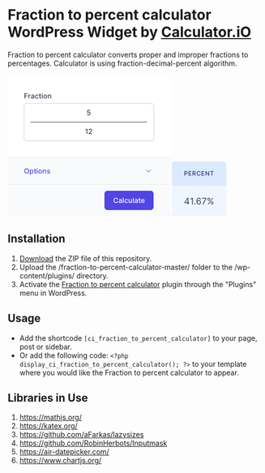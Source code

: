 # Fraction to percent calculator WordPress Widget by [Calculator.iO](https://www.calculator.io/ "Calculator.iO Homepage")

Fraction to percent calculator converts proper and improper fractions to percentages. Calculator is using fraction-decimal-percent algorithm.

![Fraction to percent calculator Input Form](/assets/images/screenshot-1.png "Fraction to percent calculator Input Form")
![Fraction to percent calculator Calculation Results](/assets/images/screenshot-2.png "Fraction to percent calculator Calculation Results")

## Installation

1. [Download](https://github.com/pub-calculator-io/age-calculator/archive/refs/heads/master.zip) the ZIP file of this repository.
2. Upload the /fraction-to-percent-calculator-master/ folder to the /wp-content/plugins/ directory.
3. Activate the [Fraction to percent calculator](https://www.calculator.io/fraction-to-percent-calculator/ "Fraction to percent calculator Homepage") plugin through the "Plugins" menu in WordPress.

## Usage
* Add the shortcode `[ci_fraction_to_percent_calculator]` to your page, post or sidebar.
* Or add the following code: `<?php display_ci_fraction_to_percent_calculator(); ?>` to your template where you would like the Fraction to percent calculator to appear.

## Libraries in Use
1. https://mathjs.org/
2. https://katex.org/
3. https://github.com/aFarkas/lazysizes
4. https://github.com/RobinHerbots/Inputmask
5. https://air-datepicker.com/
6. https://www.chartjs.org/
